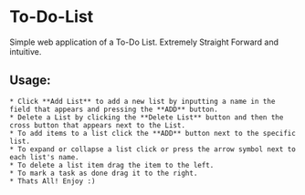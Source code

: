 # To-Do-List

Simple web application of a To-Do List.
Extremely Straight Forward and intuitive.

## Usage:
```
* Click **Add List** to add a new list by inputting a name in the field that appears and pressing the **ADD** button.
* Delete a List by clicking the **Delete List** button and then the cross button that appears next to the List.
* To add items to a list click the **ADD** button next to the specific list.
* To expand or collapse a list click or press the arrow symbol next to each list's name.
* To delete a list item drag the item to the left.
* To mark a task as done drag it to the right.
* Thats All! Enjoy :)

```
